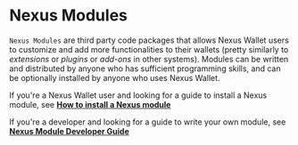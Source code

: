 # Nexus Modules

`Nexus Modules` are third party code packages that allows Nexus Wallet users to customize and add more functionalities to their wallets (pretty similarly to _extensions_ or _plugins_ or _add-ons_ in other systems). Modules can be written and distributed by anyone who has sufficient programming skills, and can be optionally installed by anyone who uses Nexus Wallet.

If you're a Nexus Wallet user and looking for a guide to install a Nexus module, see **[How to install a Nexus module](./how-to-install.md)**

If you're a developer and looking for a guide to write your own module, see **[Nexus Module Developer Guide](./developer-guide)**
